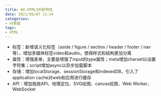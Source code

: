 ```yaml
---
title: W4.HTML5的新特性
date: 2021/05/07 11:34
categories: 
- 问答题
tags: 
- HTML
---
```


- 标签：新增语义化标签（aside / figure / section / header / footer / nav等），增加多媒体标签video和audio，使得样式和结构更加分离
- 属性：增强表单，主要是增强了input的type属性；meta增加charset以设置字符集；script增加async以异步加载脚本
- 存储：增加localStorage、sessionStorage和indexedDB，引入了application cache对web和应用进行缓存
- API：增加拖放API、地理定位、SVG绘图、canvas绘图、Web Worker、WebSocket